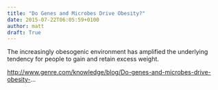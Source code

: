 ```yaml
---
title: "Do Genes and Microbes Drive Obesity?"
date: 2015-07-22T06:05:59+0100
author: matt
draft: True
---
```

The increasingly obesogenic environment has amplified the underlying tendency for people to gain and retain excess weight.

http://www.genre.com/knowledge/blog/Do-genes-and-microbes-drive-obesity-...
